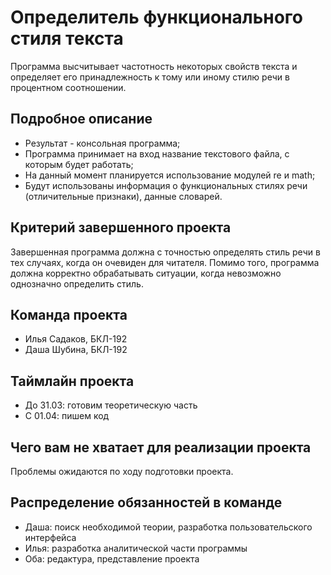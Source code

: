 # Определитель функционального стиля текста

Программа высчитывает частотность некоторых свойств текста и определяет его принадлежность к тому или иному стилю речи в процентном соотношении.

## Подробное описание

- Результат - консольная программа;
- Программа принимает на вход название текстового файла, с которым будет работать;
- На данный момент планируется использование модулей re и math;
- Будут использованы информация о функциональных стилях речи (отличительные признаки), данные словарей.

## Критерий завершенного проекта

Завершенная программа должна с точностью определять стиль речи в тех случаях, когда он очевиден для читателя. Помимо того, программа должна корректно обрабатывать ситуации, когда невозможно однозначно определить стиль.

## Команда проекта

- Илья Садаков, БКЛ-192
- Даша Шубина, БКЛ-192

## Таймлайн проекта

- До 31.03: готовим теоретическую часть
- С 01.04: пишем код

## Чего вам не хватает для реализации проекта

Проблемы ожидаются по ходу подготовки проекта.

## Распределение обязанностей в команде

- Даша: поиск необходимой теории, разработка пользовательского интерфейса
- Илья: разработка аналитической части программы
- Оба: редактура, представление проекта

